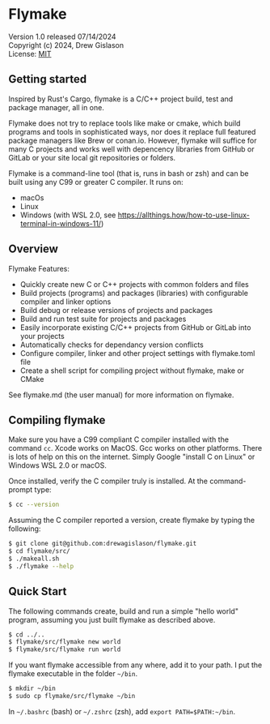 # Flymake

Version 1.0 released 07/14/2024  
Copyright (c) 2024, Drew Gislason  
License: [MIT](https://mit-license.org)  

## Getting started

Inspired by Rust's Cargo, flymake is a C/C++ project build, test and package manager, all in one.

Flymake does not try to replace tools like make or cmake, which build programs and tools in
sophisticated ways, nor does it replace full featured package managers like Brew or conan.io.
However, flymake will suffice for many C projects and works well with depencency libraries from
GitHub or GitLab or your site local git repositories or folders.

Flymake is a command-line tool (that is, runs in bash or zsh) and can be built using any C99 or
greater C compiler. It runs on:

* macOs
* Linux
* Windows (with WSL 2.0, see <https://allthings.how/how-to-use-linux-terminal-in-windows-11/>)

## Overview

Flymake Features:

* Quickly create new C or C++ projects with common folders and files
* Build projects (programs) and packages (libraries) with configurable compiler and linker options
* Build debug or release versions of projects and packages
* Build and run test suite for projects and packages
* Easily incorporate existing C/C++ projects from GitHub or GitLab into your projects
* Automatically checks for dependancy version conflicts
* Configure compiler, linker and other project settings with flymake.toml file
* Create a shell script for compiling project without flymake, make or CMake

See flymake.md (the user manual) for more information on flymake.

## Compiling flymake

Make sure you have a C99 compliant C compiler installed with the command `cc`. Xcode works on
MacOS. Gcc works on other platforms. There is lots of help on this on the internet. Simply
Google "install C on Linux" or Windows WSL 2.0 or macOS.

Once installed, verify the C compiler truly is installed. At the command-prompt type:

```bash
$ cc --version
```

Assuming the C compiler reported a version, create flymake by typing the following:

```bash
$ git clone git@github.com:drewagislason/flymake.git
$ cd flymake/src/
$ ./makeall.sh
$ ./flymake --help
```

## Quick Start

The following commands create, build and run a simple "hello world" program, assuming you just built
flymake as described above.

```bash
$ cd ../..
$ flymake/src/flymake new world
$ flymake/src/flymake run world
```

If you want flymake accessible from any where, add it to your path. I put the flymake executable in
the folder `~/bin`.

```bash
$ mkdir ~/bin
$ sudo cp flymake/src/flymake ~/bin
```

In `~/.bashrc` (bash) or `~/.zshrc` (zsh), add `export PATH=$PATH:~/bin`.
